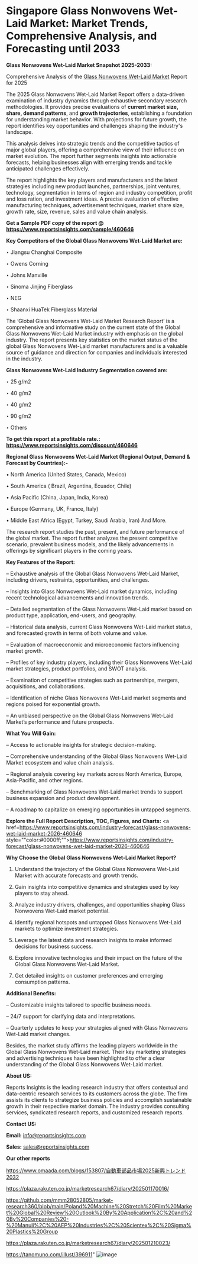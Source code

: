 # Singapore Glass Nonwovens Wet-Laid Market: Market Trends, Comprehensive Analysis, and Forecasting until 2033

<strong>Glass Nonwovens Wet-Laid Market Snapshot 2025-2033:</strong>

Comprehensive Analysis of the <a href=https://www.reportsinsights.com/sample/460646>Glass Nonwovens Wet-Laid Market</a> Report for 2025

The 2025 Glass Nonwovens Wet-Laid Market Report offers a data-driven examination of industry dynamics through exhaustive secondary research methodologies. It provides precise evaluations of <strong>current market size, share, demand patterns</strong>, and <strong>growth trajectories</strong>, establishing a foundation for understanding market behavior. With projections for future growth, the report identifies key opportunities and challenges shaping the industry's landscape.

This analysis delves into strategic trends and the competitive tactics of major global players, offering a comprehensive view of their influence on market evolution. The report further segments insights into actionable forecasts, helping businesses align with emerging trends and tackle anticipated challenges effectively.

The report highlights the key players and manufacturers and the latest strategies including new product launches, partnerships, joint ventures, technology, segmentation in terms of region and industry competition, profit and loss ration, and investment ideas. A precise evaluation of effective manufacturing techniques, advertisement techniques, market share size, growth rate, size, revenue, sales and value chain analysis.

<strong>Get a Sample PDF copy of the report @ <a href=https://www.reportsinsights.com/sample/460646 style=color:#0000ff;>https://www.reportsinsights.com/sample/460646</a></strong>

<strong>Key Competitors of the Global Glass Nonwovens Wet-Laid Market are:</strong>

‣ Jiangsu Changhai Composite

‣ Owens Corning

‣ Johns Manville

‣ Sinoma Jinjing Fiberglass

‣ NEG

‣ Shaanxi HuaTek Fiberglass Material

The ‘Global Glass Nonwovens Wet-Laid Market Research Report’ is a comprehensive and informative study on the current state of the Global Glass Nonwovens Wet-Laid Market industry with emphasis on the global industry. The report presents key statistics on the market status of the global Glass Nonwovens Wet-Laid market manufacturers and is a valuable source of guidance and direction for companies and individuals interested in the industry.

<strong>Glass Nonwovens Wet-Laid Industry Segmentation covered are:</strong>

‣ 25 g/m2

‣ 40 g/m2

‣ 40 g/m2

‣ 90 g/m2

‣ Others

<strong>To get this report at a profitable rate.: <a href=https://www.reportsinsights.com/discount/460646 style=color:#0000ff;>https://www.reportsinsights.com/discount/460646</a></strong>

<strong>Regional Glass Nonwovens Wet-Laid Market (Regional Output, Demand &amp; Forecast by Countries):-</strong>

• North America (United States, Canada, Mexico)

• South America ( Brazil, Argentina, Ecuador, Chile)

• Asia Pacific (China, Japan, India, Korea)

• Europe (Germany, UK, France, Italy)

• Middle East Africa (Egypt, Turkey, Saudi Arabia, Iran) And More.

The research report studies the past, present, and future performance of the global market. The report further analyzes the present competitive scenario, prevalent business models, and the likely advancements in offerings by significant players in the coming years.

<strong>Key Features of the Report:</strong>

– Exhaustive analysis of the Global Glass Nonwovens Wet-Laid Market, including drivers, restraints, opportunities, and challenges.

– Insights into Glass Nonwovens Wet-Laid market dynamics, including recent technological advancements and innovation trends.

– Detailed segmentation of the Glass Nonwovens Wet-Laid market based on product type, application, end-users, and geography.

– Historical data analysis, current Glass Nonwovens Wet-Laid market status, and forecasted growth in terms of both volume and value.

– Evaluation of macroeconomic and microeconomic factors influencing market growth.

– Profiles of key industry players, including their Glass Nonwovens Wet-Laid market strategies, product portfolios, and SWOT analysis.

– Examination of competitive strategies such as partnerships, mergers, acquisitions, and collaborations.

– Identification of niche Glass Nonwovens Wet-Laid market segments and regions poised for exponential growth.

– An unbiased perspective on the Global Glass Nonwovens Wet-Laid Market’s performance and future prospects.

<strong>What You Will Gain:</strong>

– Access to actionable insights for strategic decision-making.

– Comprehensive understanding of the Global Glass Nonwovens Wet-Laid Market ecosystem and value chain analysis.

– Regional analysis covering key markets across North America, Europe, Asia-Pacific, and other regions.

– Benchmarking of Glass Nonwovens Wet-Laid market trends to support business expansion and product development.

– A roadmap to capitalize on emerging opportunities in untapped segments.

<strong>Explore the Full Report Description, TOC, Figures, and Charts:</strong>
<a href=https://www.reportsinsights.com/industry-forecast/glass-nonwovens-wet-laid-market-2026-460646 style=""color:#0000ff;"">https://www.reportsinsights.com/industry-forecast/glass-nonwovens-wet-laid-market-2026-460646</a>

<strong>Why Choose the Global Glass Nonwovens Wet-Laid Market Report?</strong>

1. Understand the trajectory of the Global Glass Nonwovens Wet-Laid Market with accurate forecasts and growth trends.

2. Gain insights into competitive dynamics and strategies used by key players to stay ahead.

3. Analyze industry drivers, challenges, and opportunities shaping Glass Nonwovens Wet-Laid market potential.

4. Identify regional hotspots and untapped Glass Nonwovens Wet-Laid markets to optimize investment strategies.

5. Leverage the latest data and research insights to make informed decisions for business success.

6. Explore innovative technologies and their impact on the future of the Global Glass Nonwovens Wet-Laid Market.

7. Get detailed insights on customer preferences and emerging consumption patterns.

<strong>Additional Benefits:</strong>

– Customizable insights tailored to specific business needs.

– 24/7 support for clarifying data and interpretations.

– Quarterly updates to keep your strategies aligned with Glass Nonwovens Wet-Laid market changes.

Besides, the market study affirms the leading players worldwide in the Global Glass Nonwovens Wet-Laid market. Their key marketing strategies and advertising techniques have been highlighted to offer a clear understanding of the Global Glass Nonwovens Wet-Laid market.

<strong><strong>About US</strong>:</strong>

Reports Insights is the leading research industry that offers contextual and data-centric research services to its customers across the globe. The firm assists its clients to strategize business policies and accomplish sustainable growth in their respective market domain. The industry provides consulting services, syndicated research reports, and customized research reports.

<strong>Contact US:</strong>

<p class=><b>Email:</b> <a href=mailto:info@reportsinsights.com>info@reportsinsights.com</a></p>
<p class=><b>Sales:</b> <a href=mailto:sales@reportsinsights.com>sales@reportsinsights.com</a></p>

<strong>Our other reports</strong>

<a href=https://www.omaada.com/blogs/153807/自動車部品市場2025新興トレンド2032>https://www.omaada.com/blogs/153807/自動車部品市場2025新興トレンド2032</a>

<a href=https://plaza.rakuten.co.jp/marketresearch67/diary/202501170016/>https://plaza.rakuten.co.jp/marketresearch67/diary/202501170016/</a>

<a href=https://github.com/mmm28052805/market-research360/blob/main/Poland%20Machine%20Stretch%20Film%20Market%20Global%20Review%20Outlook%20By%20Application%2C%20and%20By%20Companies%20-%20Manuli%2C%20AEP%20Industries%2C%20Scientex%2C%20Sigma%20Plastics%20Group>https://github.com/mmm28052805/market-research360/blob/main/Poland%20Machine%20Stretch%20Film%20Market%20Global%20Review%20Outlook%20By%20Application%2C%20and%20By%20Companies%20-%20Manuli%2C%20AEP%20Industries%2C%20Scientex%2C%20Sigma%20Plastics%20Group</a>

<a href=https://plaza.rakuten.co.jp/marketresearch67/diary/202501210023/>https://plaza.rakuten.co.jp/marketresearch67/diary/202501210023/</a>

<a href=https://tanomuno.com/illust/396911>https://tanomuno.com/illust/396911</a>"
![image](https://github.com/user-attachments/assets/68eaa7aa-b60f-441c-8f6c-98abee56ec3b)
